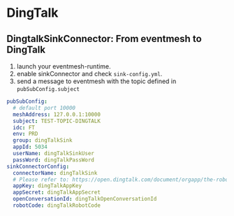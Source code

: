 # DingTalk

## DingtalkSinkConnector: From eventmesh to DingTalk

1. launch your eventmesh-runtime.
2. enable sinkConnector and check `sink-config.yml`.
3. send a message to eventmesh with the topic defined in `pubSubConfig.subject`

```yaml
pubSubConfig:
  # default port 10000
  meshAddress: 127.0.0.1:10000
  subject: TEST-TOPIC-DINGTALK
  idc: FT
  env: PRD
  group: dingTalkSink
  appId: 5034
  userName: dingTalkSinkUser
  passWord: dingTalkPassWord
sinkConnectorConfig:
  connectorName: dingTalkSink
  # Please refer to: https://open.dingtalk.com/document/orgapp/the-robot-sends-a-group-message
  appKey: dingTalkAppKey
  appSecret: dingTalkAppSecret
  openConversationId: dingTalkOpenConversationId
  robotCode: dingTalkRobotCode
```
